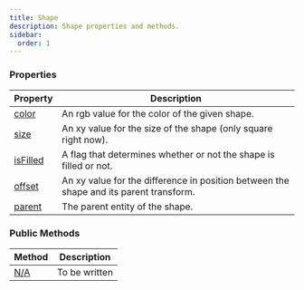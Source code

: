 ```yaml
---
title: Shape
description: Shape properties and methods.
sidebar:
  order: 1
---
```


### Properties

| Property | Description                    |
|-------------------------------------------------------------------------------|---------------------------------------------------------------------------|
| [color](/JulGame.jl/reference/shape/properties/color/)           | An rgb value for the color of the given shape. |
| [size](/JulGame.jl/reference/shape/properties/size/)           | An xy value for the size of the shape (only square right now). |
| [isFilled](/JulGame.jl/reference/shape/properties/isFilled/)           | A flag that determines whether or not the shape is filled or not. |
| [offset](/JulGame.jl/reference/shape/properties/offset/)           | An xy value for the difference in position between the shape and its parent transform. |
| [parent](/JulGame.jl/reference/shape/properties/parent/)           | The parent entity of the shape. |


### Public Methods

| Method | Description |
|-----------------------------------------------------------------------|---------------|
| [N/A]() | To be written |